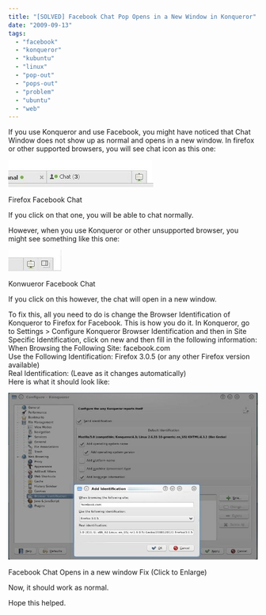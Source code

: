 ```yaml
---
title: "[SOLVED] Facebook Chat Pop Opens in a New Window in Konqueror"
date: "2009-09-13"
tags: 
  - "facebook"
  - "konqueror"
  - "kubuntu"
  - "linux"
  - "pop-out"
  - "pops-out"
  - "problem"
  - "ubuntu"
  - "web"
---
```


If you use Konqueror and use Facebook, you might have noticed that Chat Window does not show up as normal and opens in a new window. In firefox or other supported browsers, you will see chat icon as this one:

![](images/firefox.jpg)

Firefox Facebook Chat

If you click on that one, you will be able to chat normally.

However, when you use Konqueror or other unsupported browser, you might see something like this one:

![](images/konqueror.jpg)

Konwueror Facebook Chat

If you click on this however, the chat will open in a new window.

To fix this, all you need to do is change the Browser Identification of Konqueror to Firefox for Facebook. This is how you do it. In Konqueror, go to Settings > Configure Konqueror Browser Identification and then in Site Specific Identification, click on new and then fill in the following information:  
When Browsing the Following Site: facebook.com  
Use the Following Identification: Firefox 3.0.5 (or any other Firefox version available)  
Real Identification: (Leave as it changes automatically)  
Here is what it should look like:

![](images/fx.jpg)

Facebook Chat Opens in a new window Fix (Click to Enlarge)

Now, it should work as normal.

Hope this helped.

